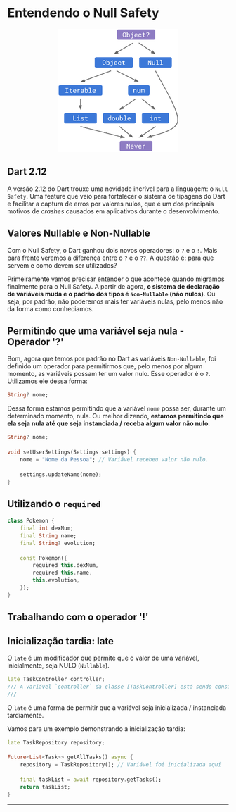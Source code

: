 # Entendendo o Null Safety

<p align='center'>
<img src='../../assets/nullsafety.png' height=280>
<p/>



## Dart 2.12

A versão 2.12 do Dart trouxe uma novidade incrível para a línguagem: o `Null Safety`. Uma feature que veio para fortalecer o sistema de tipagens do Dart e facilitar a captura de erros por valores nulos, que é um dos principais motivos de *crashes* causados em aplicativos durante o desenvolvimento.

## Valores Nullable e Non-Nullable

Com o Null Safety, o Dart ganhou dois novos operadores: o `?` e o `!`. Mais para frente veremos a diferença entre o `?` e o `??`.
A questão é: para que servem e como devem ser utilizados?

Primeiramente vamos precisar entender o que acontece quando migramos finalmente para o Null Safety. A partir de agora, **o sistema de declaração de variáveis muda e o padrão dos tipos é `Non-Nullable` (não nulos)**.  Ou seja, por padrão, não poderemos mais ter variáveis nulas, pelo menos não da forma como conheciamos.

## Permitindo que uma variável seja nula - Operador '?'

Bom, agora que temos por padrão no Dart as variáveis `Non-Nullable`, foi definido um operador para permitirmos que, pelo menos por algum momento, as variáveis possam ter um valor nulo. Esse operador é o `?`. Utilizamos ele dessa forma:

```dart
String? nome;
```

Dessa forma estamos permitindo que a variável `nome` possa ser, durante um determinado momento, nula. Ou melhor dizendo, **estamos permitindo que ela seja nula até que seja instanciada / receba algum valor não nulo**.

```dart
String? nome;

void setUserSettings(Settings settings) {
    nome = "Nome da Pessoa"; // Variável recebeu valor não nulo.
    
    settings.updateName(nome);
}

```

## Utilizando o `required`

```dart
class Pokemon {
    final int dexNum;
    final String name;
    final String? evolution;

    const Pokemon({
        required this.dexNum,
        required this.name,
        this.evolution,
    });
}
```

## Trabalhando com o operador '!'

## Inicialização tardia: **late**

O `late` é um modificador que permite que o valor de uma variável, inicialmente, seja NULO (`Nullable`).

```dart
late TaskController controller;
/// A variável `controller` da classe [TaskController] está sendo considerada, inicialmente, nula.
///
```

O `late` é uma forma de permitir que a variável seja inicializada / instanciada tardiamente.

Vamos para um exemplo demonstrando a inicialização tardia:

```dart
late TaskRepository repository;

Future<List<Task>> getAllTasks() async {
    repository = TaskRepository(); // Variável foi inicializada aqui

    final taskList = await repository.getTasks();
    return taskList;
}
```

---
